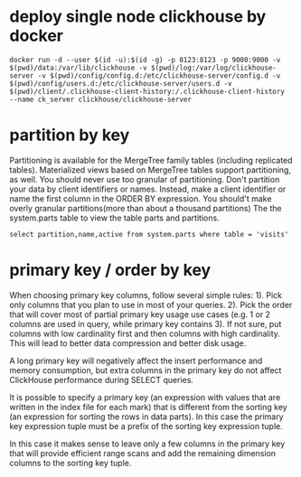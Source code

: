 # deploy single node clickhouse by docker
```
docker run -d --user $(id -u):$(id -g) -p 8123:8123 -p 9000:9000 -v $(pwd)/data:/var/lib/clickhouse -v $(pwd)/log:/var/log/clickhouse-server -v $(pwd)/config/config.d:/etc/clickhouse-server/config.d -v $(pwd)/config/users.d:/etc/clickhouse-server/users.d -v $(pwd)/client/.clickhouse-client-history:/.clickhouse-client-history  --name ck_server clickhouse/clickhouse-server

```
# partition by key
Partitioning is available for the MergeTree family tables (including replicated tables). Materialized views based on MergeTree tables support partitioning, as well.
You should never use too granular of partitioning. Don't partition your data by client identifiers or names. Instead, make a client identifier or name the first column in the ORDER BY expression.
You should't make overly granular partitions(more than about a thousand partitions)
The the system.parts table to view the table parts and partitions.
```
select partition,name,active from system.parts where table = 'visits'
```

# primary key / order by key 
When choosing primary key columns, follow several simple rules:
1). Pick only columns that you plan to use in most of your queries.
2). Pick the order that will cover most of partial primary key usage use cases (e.g. 1 or 2 columns are used in query, while primary key contains 
3). If not sure, put columns with low cardinality first and then columns with high cardinality. This will lead to better data compression and better disk usage.

A long primary key will negatively affect the insert performance and memory consumption, but extra columns in the primary key do not affect ClickHouse performance during SELECT queries.

It is possible to specify a primary key (an expression with values that are written in the index file for each mark) that is different from the sorting key (an expression for sorting the rows in data parts). In this case the primary key expression tuple must be a prefix of the sorting key expression tuple.




In this case it makes sense to leave only a few columns in the primary key that will provide efficient range scans and add the remaining dimension columns to the sorting key tuple.





